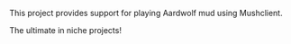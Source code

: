 This project provides support for playing Aardwolf mud using Mushclient.

The ultimate in niche projects!